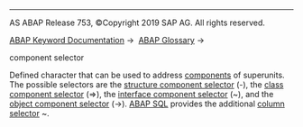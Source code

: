   

* * *

AS ABAP Release 753, ©Copyright 2019 SAP AG. All rights reserved.

[ABAP Keyword Documentation](javascript:call_link\('abenabap.htm'\)) →  [ABAP Glossary](javascript:call_link\('abenabap_glossary.htm'\)) → 

component selector

Defined character that can be used to address [components](javascript:call_link\('abencomponent_glosry.htm'\) "Glossary Entry") of superunits. The possible selectors are the [structure component selector](javascript:call_link\('abenstructure_component_sel_glosry.htm'\) "Glossary Entry") (\-), the [class component selector](javascript:call_link\('abenclass_component_select_glosry.htm'\) "Glossary Entry") (\=>), the [interface component selector](javascript:call_link\('abeninterface_comp_selector_glosry.htm'\) "Glossary Entry") (~), and the [object component selector](javascript:call_link\('abenobject_component_select_glosry.htm'\) "Glossary Entry") (\->). [ABAP SQL](javascript:call_link\('abenopen_sql_glosry.htm'\) "Glossary Entry") provides the additional [column selector](javascript:call_link\('abentable_comp_selector_glosry.htm'\) "Glossary Entry") ~.